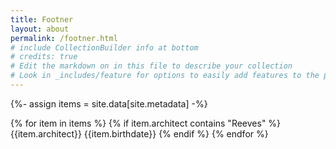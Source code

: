 ```yaml
---
title: Footner
layout: about
permalink: /footner.html
# include CollectionBuilder info at bottom
# credits: true
# Edit the markdown on in this file to describe your collection
# Look in _includes/feature for options to easily add features to the page
---
```


{%- assign items = site.data[site.metadata] -%}

{% for item in items %}
{% if item.architect contains "Reeves" %}
{{item.architect}}
{{item.birthdate}}
{% endif %}
{% endfor %}